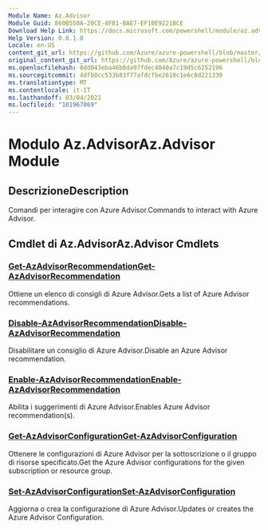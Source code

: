 ```yaml
---
Module Name: Az.Advisor
Module Guid: 860B550A-20CE-4FB1-BAE7-EF10E9221BCE
Download Help Link: https://docs.microsoft.com/powershell/module/az.advisor
Help Version: 0.0.1.0
Locale: en-US
content_git_url: https://github.com/Azure/azure-powershell/blob/master/src/Advisor/Advisor/help/Az.Advisor.md
original_content_git_url: https://github.com/Azure/azure-powershell/blob/master/src/Advisor/Advisor/help/Az.Advisor.md
ms.openlocfilehash: 8dd043eba46b8da97fdec4040a7c19d5c6252196
ms.sourcegitcommit: 4dfb0cc533b83f77afdcfbe2618c1e6c8d221330
ms.translationtype: MT
ms.contentlocale: it-IT
ms.lasthandoff: 03/04/2021
ms.locfileid: "101967069"
---
```

# <span data-ttu-id="5f53c-101">Modulo Az.Advisor</span><span class="sxs-lookup"><span data-stu-id="5f53c-101">Az.Advisor Module</span></span>
## <span data-ttu-id="5f53c-102">Descrizione</span><span class="sxs-lookup"><span data-stu-id="5f53c-102">Description</span></span>
<span data-ttu-id="5f53c-103">Comandi per interagire con Azure Advisor.</span><span class="sxs-lookup"><span data-stu-id="5f53c-103">Commands to interact with Azure Advisor.</span></span>

## <span data-ttu-id="5f53c-104">Cmdlet di Az.Advisor</span><span class="sxs-lookup"><span data-stu-id="5f53c-104">Az.Advisor Cmdlets</span></span>
### [<span data-ttu-id="5f53c-105">Get-AzAdvisorRecommendation</span><span class="sxs-lookup"><span data-stu-id="5f53c-105">Get-AzAdvisorRecommendation</span></span>](Get-AzAdvisorRecommendation.md)
<span data-ttu-id="5f53c-106">Ottiene un elenco di consigli di Azure Advisor.</span><span class="sxs-lookup"><span data-stu-id="5f53c-106">Gets a list of Azure Advisor recommendations.</span></span>

### [<span data-ttu-id="5f53c-107">Disable-AzAdvisorRecommendation</span><span class="sxs-lookup"><span data-stu-id="5f53c-107">Disable-AzAdvisorRecommendation</span></span>](Disable-AzAdvisorRecommendation.md)
<span data-ttu-id="5f53c-108">Disabilitare un consiglio di Azure Advisor.</span><span class="sxs-lookup"><span data-stu-id="5f53c-108">Disable an Azure Advisor recommendation.</span></span>

### [<span data-ttu-id="5f53c-109">Enable-AzAdvisorRecommendation</span><span class="sxs-lookup"><span data-stu-id="5f53c-109">Enable-AzAdvisorRecommendation</span></span>](Enable-AzAdvisorRecommendation.md)
<span data-ttu-id="5f53c-110">Abilita i suggerimenti di Azure Advisor.</span><span class="sxs-lookup"><span data-stu-id="5f53c-110">Enables Azure Advisor recommendation(s).</span></span>

### [<span data-ttu-id="5f53c-111">Get-AzAdvisorConfiguration</span><span class="sxs-lookup"><span data-stu-id="5f53c-111">Get-AzAdvisorConfiguration</span></span>](Get-AzAdvisorConfiguration.md)
<span data-ttu-id="5f53c-112">Ottenere le configurazioni di Azure Advisor per la sottoscrizione o il gruppo di risorse specificato.</span><span class="sxs-lookup"><span data-stu-id="5f53c-112">Get the Azure Advisor configurations for the given subscription or resource group.</span></span>

### [<span data-ttu-id="5f53c-113">Set-AzAdvisorConfiguration</span><span class="sxs-lookup"><span data-stu-id="5f53c-113">Set-AzAdvisorConfiguration</span></span>](Set-AzAdvisorConfiguration.md)
<span data-ttu-id="5f53c-114">Aggiorna o crea la configurazione di Azure Advisor.</span><span class="sxs-lookup"><span data-stu-id="5f53c-114">Updates or creates the Azure Advisor Configuration.</span></span>
